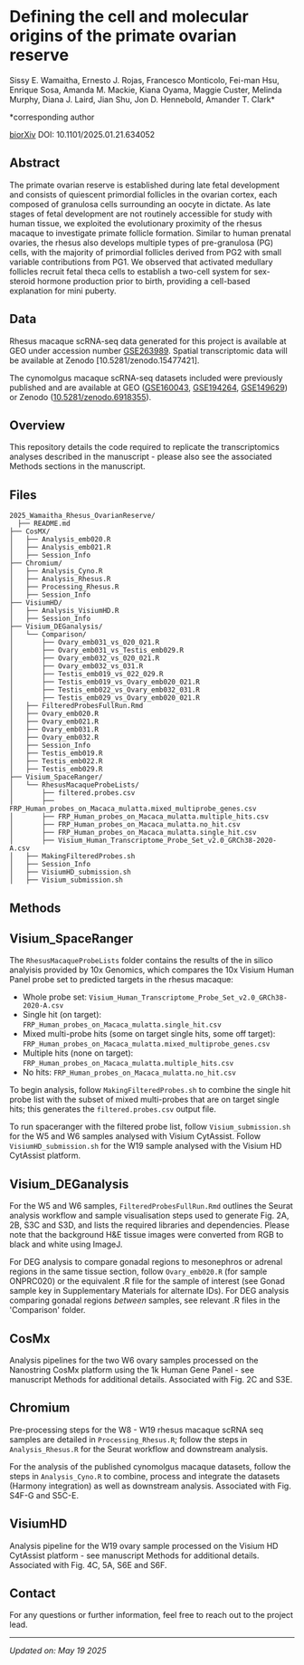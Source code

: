 # Defining the cell and molecular origins of the primate ovarian reserve

Sissy E. Wamaitha, Ernesto J. Rojas, Francesco Monticolo, Fei-man Hsu, Enrique Sosa, Amanda M. Mackie, Kiana Oyama, Maggie Custer, Melinda Murphy, Diana J. Laird, Jian Shu, Jon D. Hennebold, Amander T. Clark*
  
*corresponding author

[biorXiv](https://www.biorxiv.org/content/10.1101/2025.01.21.634052v1.full) DOI: 10.1101/2025.01.21.634052


## Abstract
The primate ovarian reserve is established during late fetal development and consists of quiescent primordial follicles in the ovarian cortex, each composed of granulosa cells surrounding an oocyte in dictate. As late stages of fetal development are not routinely accessible for study with human tissue, we exploited the evolutionary proximity of the rhesus macaque to investigate primate follicle formation. Similar to human prenatal ovaries, the rhesus also develops multiple types of pre-granulosa (PG) cells, with the majority of primordial follicles derived from PG2 with small variable contributions from PG1. We observed that activated medullary follicles recruit fetal theca cells to establish a two-cell system for sex-steroid hormone production prior to birth, providing a cell-based explanation for mini puberty.


## Data
Rhesus macaque scRNA-seq data generated for this project is available at GEO under accession number [GSE263989](https://www.ncbi.nlm.nih.gov/geo/query/acc.cgi?acc=GSE263989). Spatial transcriptomic data will be available at Zenodo [10.5281/zenodo.15477421].

The cynomolgus macaque scRNA-seq datasets included were previously published and are available at GEO ([GSE160043](https://www.ncbi.nlm.nih.gov/geo/query/acc.cgi?acc=GSE160043), [GSE194264](https://www.ncbi.nlm.nih.gov/geo/query/acc.cgi?acc=GSE194264), [GSE149629](https://www.ncbi.nlm.nih.gov/geo/query/acc.cgi?acc=GSE149629)) or Zenodo ([10.5281/zenodo.6918355](https://zenodo.org/records/6918355)).


## Overview
This repository details the code required to replicate the transcriptomics analyses described in the manuscript - please also see the associated Methods sections in the manuscript.


## Files
```
2025_Wamaitha_Rhesus_OvarianReserve/
  ├── README.md
├── CosMX/
│   ├── Analysis_emb020.R
│   ├── Analysis_emb021.R
│   ├── Session_Info
├── Chromium/
│   ├── Analysis_Cyno.R
│   ├── Analysis_Rhesus.R
│   ├── Processing_Rhesus.R
│   ├── Session_Info
├── VisiumHD/
│   ├── Analysis_VisiumHD.R
│   ├── Session_Info
├── Visium_DEGanalysis/
│   └── Comparison/
│       ├── Ovary_emb031_vs_020_021.R
│       ├── Ovary_emb031_vs_Testis_emb029.R
│       ├── Ovary_emb032_vs_020_021.R
│       ├── Ovary_emb032_vs_031.R
│       ├── Testis_emb019_vs_022_029.R
│       ├── Testis_emb019_vs_Ovary_emb020_021.R
│       ├── Testis_emb022_vs_Ovary_emb032_031.R
│       ├── Testis_emb029_vs_Ovary_emb020_021.R
│   ├── FilteredProbesFullRun.Rmd
│   ├── Ovary_emb020.R
│   ├── Ovary_emb021.R
│   ├── Ovary_emb031.R
│   ├── Ovary_emb032.R
│   ├── Session_Info
│   ├── Testis_emb019.R
│   ├── Testis_emb022.R
│   ├── Testis_emb029.R
├── Visium_SpaceRanger/
│   └── RhesusMacaqueProbeLists/
│       ├── filtered.probes.csv
│       ├── FRP_Human_probes_on_Macaca_mulatta.mixed_multiprobe_genes.csv
│       ├── FRP_Human_probes_on_Macaca_mulatta.multiple_hits.csv
│       ├── FRP_Human_probes_on_Macaca_mulatta.no_hit.csv
│       ├── FRP_Human_probes_on_Macaca_mulatta.single_hit.csv
│       ├── Visium_Human_Transcriptome_Probe_Set_v2.0_GRCh38-2020-A.csv
│   ├── MakingFilteredProbes.sh
│   ├── Session_Info
│   ├── VisiumHD_submission.sh
│   ├── Visium_submission.sh
```


## Methods

## Visium_SpaceRanger

The `RhesusMacaqueProbeLists` folder contains the results of the in silico analyisis provided by 10x Genomics, which compares the 10x Visium Human Panel probe set to predicted targets in the rhesus macaque:
  
- Whole probe set: `Visium_Human_Transcriptome_Probe_Set_v2.0_GRCh38-2020-A.csv`
- Single hit (on target): `FRP_Human_probes_on_Macaca_mulatta.single_hit.csv`
- Mixed multi-probe hits (some on target single hits, some off target): `FRP_Human_probes_on_Macaca_mulatta.mixed_multiprobe_genes.csv`
- Multiple hits (none on target): `FRP_Human_probes_on_Macaca_mulatta.multiple_hits.csv`
- No hits: `FRP_Human_probes_on_Macaca_mulatta.no_hit.csv`

To begin analysis, follow `MakingFilteredProbes.sh` to combine the single hit probe list with the subset of mixed multi-probes that are on target single hits; this generates the `filtered.probes.csv` output file.

To run spaceranger with the filtered probe list, follow `Visium_submission.sh` for the W5 and W6 samples analysed with Visium CytAssist. Follow `VisiumHD_submission.sh` for the W19 sample analysed with the Visium HD CytAssist platform.


## Visium_DEGanalysis

For the W5 and W6 samples, `FilteredProbesFullRun.Rmd` outlines the Seurat analysis workflow and sample visualisation steps used to generate Fig. 2A, 2B, S3C and S3D, and lists the required libraries and dependencies. Please note that the background H&E tissue images were converted from RGB to black and white using ImageJ.

For DEG analysis to compare gonadal regions to mesonephros or adrenal regions in the same tissue section, follow `Ovary_emb020.R` (for sample ONPRC020) or the equivalent .R file for the sample of interest (see Gonad sample key in Supplementary Materials for alternate IDs). For DEG analysis comparing gonadal regions _between_ samples, see relevant .R files in the 'Comparison' folder.


## CosMx

Analysis pipelines for the two W6 ovary samples processed on the Nanostring CosMx platform using the 1k Human Gene Panel - see manuscript Methods for additional details.  Associated with Fig. 2C and S3E.


## Chromium

Pre-processing steps for the W8 - W19 rhesus macaque scRNA seq samples are detailed in `Processing_Rhesus.R`; follow the steps in `Analysis_Rhesus.R` for the Seurat workflow and downstream analysis. 

For the analysis of the published cynomolgus macaque datasets, follow the steps in `Analysis_Cyno.R` to combine, process and integrate the datasets (Harmony integration) as well as downstream analysis. Associated with Fig. S4F-G and S5C-E.


## VisiumHD

Analysis pipeline for the W19 ovary sample processed on the Visium HD CytAssist platform - see manuscript Methods for additional details.  Associated with Fig. 4C, 5A, S6E and S6F.


## Contact

For any questions or further information, feel free to reach out to the project lead.

---
  
  *Updated on: May 19 2025*
  
